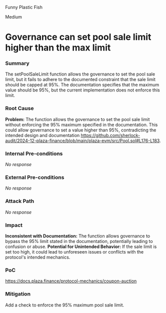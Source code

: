 Funny Plastic Fish

Medium

# Governance can set pool sale limit higher than the max limit

### Summary

The setPoolSaleLimit function allows the governance to set the pool sale limit, but it fails to adhere to the documented constraint that the sale limit should be capped at 95%. The documentation specifies that the maximum value should be 95%, but the current implementation does not enforce this limit.



### Root Cause

**Problem:** The function allows the governance to set the pool sale limit without enforcing the 95% maximum specified in the documentation. This could allow governance to set a value higher than 95%, contradicting the intended design and documentation https://github.com/sherlock-audit/2024-12-plaza-finance/blob/main/plaza-evm/src/Pool.sol#L176-L183.


### Internal Pre-conditions

_No response_

### External Pre-conditions

_No response_

### Attack Path

_No response_

### Impact

**Inconsistent with Documentation:** The function allows governance to bypass the 95% limit stated in the documentation, potentially leading to confusion or abuse.
**Potential for Unintended Behavior:** If the sale limit is set too high, it could lead to unforeseen issues or conflicts with the protocol's intended mechanics.


### PoC

https://docs.plaza.finance/protocol-mechanics/coupon-auction

### Mitigation

Add a check to enforce the 95% maximum pool sale limit.